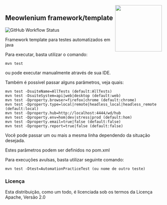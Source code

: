 <img align="right" width="auto" height="150" src="https://raw.githubusercontent.com/clevsampaio/resources/master/email_logo.png">

## Meowlenium framework/template
![GitHub Workflow Status](https://img.shields.io/github/workflow/status/clevsampaio/template-selenium/maven?style=for-the-badge)

Framework template para testes automatizados em java

Para executar, basta utilizar o comando:
```
mvn test
```
ou pode executar manualmente através de sua IDE.

Também é possível passar alguns parâmetros, veja quais:
```
mvn test -DsuiteName=AllTests (default:AllTests)
mvn test -DsuiteSystem=api|web|desktop (default:web)
mvn test -Dproperty.browser=firefox|chrome (default:chrome)
mvn test -Dproperty.type=local|remote|headless_local|headless_remote (default:local)
mvn test -Dproperty.hub=http://localhost:4444/wd/hub
mvn test -Dproperty.env=hom|dev|stress|prod (default:hom)
mvn test -Dproperty.email=true|false (default:false)
mvn test -Dproperty.report=true|false (default:false)
```
Você pode passar um ou mais a mesma linha dependendo da situação desejada.

Estes parâmetros podem ser definidos no pom.xml

Para execuções avulsas, basta utilizar seguinte comando:
```
mvn test -Dtest=AutomationPracticeTest (ou nome de outro teste)
```

### Licença
Esta distribuição, como um todo, é licenciada sob os termos da Licença Apache, Versão 2.0
